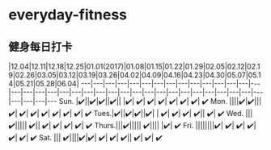 # everyday-fitness
## 健身每日打卡 

 |12.04|12.11|12.18|12.25|01.01(2017)|01.08|01.15|01.22|01.29|02.05|02.12|02.19|02.26|03.05|03.12|03.19|03.26|04.02|04.09|04.16|04.23|04.30|05.07|05.14|05.21|05.28|06.04|
---|---|---|---|---|---|---|---|---|---|---|---|---|---|---|---|---|---|---|---|---|---|---|---|---|---|---|---|---|---|---|---|---|---|---|---|---|---|---|---
 Sun. |✔️||✔️|✔️||✔️|| |✔️| ✔️| ✔️| ✔️| ✔️| ✔️| ✔️| ✔️
 Mon. ||||✔️|✔️||| ✔️| ✔️| ✔️| ✔️| ✔️| ✔️| ✔️| ✔️
 Tues.|✔️||✔️|✔️||✔️| | ✔️| ✔️| ✔️| ✔️|| ✔️| ✔️
 Wed. |||✔️||||| ✔️|| ✔️| ✔️| ✔️| ✔️| ✔️
Thurs.|||✔️||||| ✔️|||| |✔️| ✔️
 Fri. ||||||||✔️| ✔️| ✔️| ✔️| ✔️| ✔️| ✔️
 Sat. ||| ✔️||||✔️|✔️| ✔️| ✔️| ✔️|| ✔️| ✔️| ✔️
